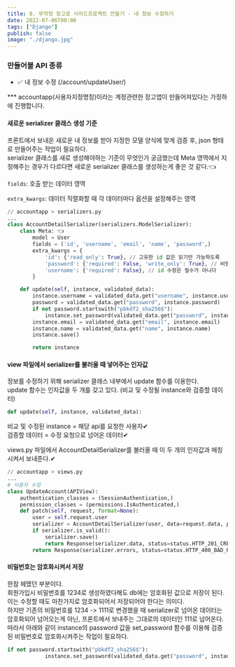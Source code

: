 ```yaml
---
title: 8. 무작정 장고로 사이드프로젝트 만들기 - 내 정보 수정하기
date: 2022-07-06T00:00
tags: ["Django"]
publish: false
image: "./django.jpg"
---
```


### 만들어볼 API 종류

- ✅ 내 정보 수정 (/account/updateUser/)

\*\*\* accountapp(사용자지정명칭)이라는 계정관련한 장고앱이 만들어져있다는 가정하에 진행합니다.

#### 새로운 serializer 클래스 생성 기준

프론트에서 보내온 새로운 내 정보를 받아 지정한 모델 양식에 맞게 검증 후, json 형태로 만들어주는 작업이 필요하다.  
serializer 클래스를 새로 생성해야하는 기준이 무엇인가 궁금했는데 Meta 영역에서 지정해주는 경우가 다르다면 새로운 serializer 클래스를 생성하는게 좋은 것 같다.👈

`fields`: 호출 받는 데이터 영역

`extra_kwargs`: 데이터 직렬화할 때 각 데이터마다 옵션을 설정해주는 영역

```python
// accountapp > serializers.py
...
class AccountDetailSerializer(serializers.ModelSerializer):
    class Meta: 👈
        model = User
        fields = ('id', 'username', 'email', 'name', 'password',)
        extra_kwargs = {
            'id': {'read_only': True}, // 고유한 id 값은 읽기만 가능하도록
            'password': {'required': False, 'write_only': True}, // 비밀번호 수정은 필수가 아니며, 쓰기(수정)이 가능하도록
            'username': {'required': False}, // id 수정은 필수가 아니다
        }

    def update(self, instance, validated_data):
        instance.username = validated_data.get("username", instance.username)
        password = validated_data.get("password", instance.password)
        if not password.startswith("pbkdf2_sha256$"):
            instance.set_password(validated_data.get("password", instance.password))
        instance.email = validated_data.get("email", instance.email)
        instance.name = validated_data.get("name", instance.name)
        instance.save()

        return instance
```

#### view 파일에서 serializer를 불러올 때 넣어주는 인자값

정보를 수정하기 위해 serializer 클래스 내부에서 update 함수를 이용한다.  
update 함수는 인자값을 두 개를 갖고 있다. (비교 및 수정될 instance와 검증할 데이터)

```python
def update(self, instance, validated_data):
```

비교 및 수정된 instance = 해당 api를 요청한 사용자✔  
검증할 데이터 = 수정 요청으로 넘어온 데이터✔

views.py 파일에서 AccountDetailSerializer를 불러올 때 이 두 개의 인자값과 매칭시켜서 보내준다.✔

```python
// accountapp > views.py
...
# 사용자 수정
class UpdateAccount(APIView):
    authentication_classes = (SessionAuthentication,)
    permission_classes = (permissions.IsAuthenticated,)
    def patch(self, request, format=None):
        user = self.request.user
        serializer = AccountDetailSerializer(user, data=request.data, partial=True)✔
        if serializer.is_valid():
            serializer.save()
            return Response(serializer.data, status=status.HTTP_201_CREATED)
        return Response(serializer.errors, status=status.HTTP_400_BAD_REQUEST)
```

#### 비밀번호는 암호화시켜서 저장

한참 헤맸던 부분이다.  
회원가입시 비밀번호를 1234로 생성하였다해도 db에는 암호화된 값으로 저장이 된다. 이는 수정할 때도 마찬가지로 암호화되어서 저장되어야 한다는 의미다.  
하지만 기존의 비밀번호를 1234 -> 1111로 변경했을 때 serializer로 넘어온 데이터는 암호화되어 넘어오는게 아닌, 프론트에서 보내주는 그대로의 데이터인 111로 넘어온다.  
따라서 아래와 같이 instance의 password 값을 set_password 함수를 이용해 검증된 비밀번호로 암호화시켜주는 작업이 필요하다.

```python
if not password.startswith("pbkdf2_sha256$"):
            instance.set_password(validated_data.get("password", instance.password))
```
